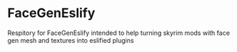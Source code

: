 # FaceGenEslify
Respitory for FaceGenEslify intended to help turning skyrim mods with face gen mesh and textures into eslified plugins
